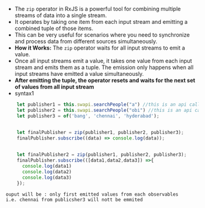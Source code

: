 - The `zip` operator in RxJS is a powerful tool for combining multiple streams of data into a single stream.
- It operates by taking one item from each input stream and emitting a combined tuple of those items. 
- This can be very useful for scenarios where you need to synchronize and process data from different sources simultaneously.
- **How it Works:** The `zip` operator waits for all input streams to emit a value. 
- Once all input streams emit a value, it takes one value from each input stream and emits them as a tuple. The emission only happens when all input streams have emitted a value simultaneously. 
- **After emitting the tuple, the operator resets and waits for the next set of values from all input stream**
- syntax1
```js
    let publisher1 = this.swapi.searchPeople("a") //this is an api call
    let publisher2 = this.swapi.searchPeople("obi") //this is an api call
    let publisher3 = of('bang', 'chennai', 'hyderabad');


    let finalPublisher = zip(publisher1, publisher2, publisher3);
    finalPublisher.subscribe((data) => console.log(data));
    
```

```js
    let finalPublisher2 = zip(publisher1, publisher2, publisher3);
    finalPublisher.subscribe(([data1,data2,data3]) =>{
      console.log(data1)
      console.log(data2)
      console.log(data3)
    });
```

```
ouput will be : only first emitted values from each observables
i.e. chennai from publicsher3 will nott be emmited
```
